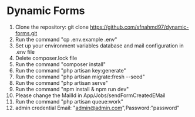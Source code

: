 # Dynamic Forms

1. Clone the repository: git clone https://github.com/sfnahmd97/dynamic-forms.git
2. Run the command "cp .env.example .env"
3. Set up your environment variables database and mail configuration in .env file
4. Delete composer.lock file
5. Run the command "composer install"
6. Run the command "php artisan key:generate"
7. Run the command "php artisan migrate:fresh --seed"
8. Run the command "php artisan serve"
9. Run the command "npm install & npm run dev"
10. Please change the MailId in App/Jobs/sendFormCreatedEMail
11. Run the command "php artisan queue:work"
12. admin credential Email: "admin@admin.com",Password:"password"

